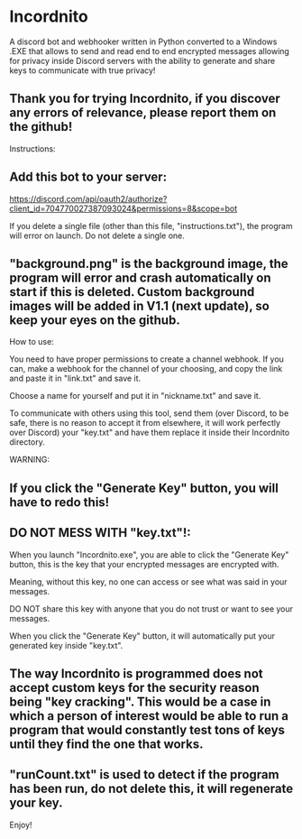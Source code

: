 # Incordnito
A discord bot and webhooker written in Python converted to a Windows .EXE that allows to send and read end to end encrypted messages allowing for privacy inside Discord servers with the ability to generate and share keys to communicate with true privacy!

Thank you for trying Incordnito, if you discover any errors of
relevance, please report them on the github!
--------------------------------------------
Instructions:

Add this bot to your server:
----------------------------
https://discord.com/api/oauth2/authorize?client_id=704770027387093024&permissions=8&scope=bot

If you delete a single file (other than this file, "instructions.txt"),
the program will error on launch.  Do not delete a single one.

"background.png" is the background image, the program will error and crash
automatically on start if this is deleted.  Custom background images will
be added in V1.1 (next update), so keep your eyes on the github.
----------------------------------------------------------------
How to use:

You need to have proper permissions to create a channel webhook.  If you
can, make a webhook for the channel of your choosing, and copy the link
and paste it in "link.txt" and save it.

Choose a name for yourself and put it in "nickname.txt" and save it.

To communicate with others using this tool, send them (over Discord, to be
safe, there is no reason to accept it from elsewhere, it will work
perfectly over Discord) your "key.txt" and have them replace it inside
their Incordnito directory.

WARNING:

If you click the "Generate Key" button, you will have to redo this!
----------------------------
DO NOT MESS WITH "key.txt"!:
----------------------------

When you launch "Incordnito.exe", you are able to click the "Generate
Key" button, this is the key that your encrypted messages are encrypted
with.  

Meaning, without this key, no one can access or see what was said
in your messages.  

DO NOT share this key with anyone that you do not trust
or want to see your messages.

When you click the "Generate Key" button, it will automatically put
your generated key inside "key.txt".

The way Incordnito is programmed does not accept custom keys for the
security reason being "key cracking".
This would be a case in which a person of interest would
be able to run a program that would constantly test tons of keys until
they find the one that works.
-----------------------------
"runCount.txt" is used to detect if the program has been run, do not delete this, it will regenerate your key.
-------------------------------------------------------------------------------------------------------------
Enjoy!

